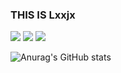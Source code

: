<!-- ### Hi there 👋


**Lxxjy/Lxxjy** is a ✨ _special_ ✨ repository because its `README.md` (this file) appears on your GitHub profile.

Here are some ideas to get you started:

- 🔭 I’m currently working on ...
- 🌱 I’m currently learning ...
- 👯 I’m looking to collaborate on ...
- 🤔 I’m looking for help with ...
- 💬 Ask me about ...
- 📫 How to reach me: ...
- 😄 Pronouns: ...
- ⚡ Fun fact: ... -->

 
 ### THIS IS Lxxjx
 
<!--  <a href="[연결할 링크]" target="_blank">
<img src="https://img.shields.io/badge/[쓰고 싶은 텍스트]-[컬러 코드]?style=flat-square&logo=[브랜드 이름]&logoColor=[로고색상]"/></a> -->

 <a href="https://namu.wiki/w/C%EC%96%B8%EC%96%B4?from=C%28%ED%94%84%EB%A1%9C%EA%B7%B8%EB%9E%98%EB%B0%8D%20%EC%96%B8%EC%96%B4%29" target="_blank">
 <img src="https://img.shields.io/badge/C-0275d8?style=plastic&logo=C&logoColor=white"/></a>
 <a href="https://github.com/cplusplus" target="_blank">
 <img src="https://img.shields.io/badge/C++-0275d8?style=plastic&logo=C++&logoColor=white"/></a>
 <a href="https://qt-brandbook.webflow.io/" target="_blank">
 <img src="https://img.shields.io/badge/Qt-41cd52?style=plastic&logo=Qt&logoColor=white"/></a>

![Anurag's GitHub stats](https://github-readme-stats.vercel.app/api?username=사용자ID&show_icons=true&theme=radical)

